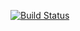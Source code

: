 [![Build Status](https://travis-ci.com/nick-Ag/cse110lab5.svg?branch=master)](https://travis-ci.com/nick-Ag/cse110lab5)